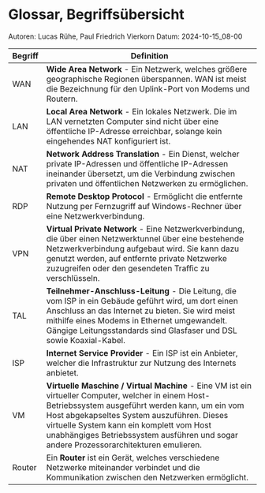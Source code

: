 # Glossar, Begriffsübersicht

Autoren: Lucas Rühe, Paul Friedrich Vierkorn
Datum: 2024-10-15_08-00

| Begriff | Definition |
|-|-|
|WAN|**Wide Area Network** - Ein Netzwerk, welches größere geographische Regionen überspannen. WAN ist meist die Bezeichnung für den Uplink-Port von Modems und Routern.|
|LAN|**Local Area Network** - Ein lokales Netzwerk. Die im LAN vernetzten Computer sind nicht über eine öffentliche IP-Adresse erreichbar, solange kein eingehendes NAT konfiguriert ist.|
|NAT|**Network Address Translation** - Ein Dienst, welcher private IP-Adressen und öffentliche IP-Adressen ineinander übersetzt, um die Verbindung zwischen privaten und öffentlichen Netzwerken zu ermöglichen.|
|RDP|**Remote Desktop Protocol** - Ermöglicht die entfernte Nutzung per Fernzugriff auf Windows-Rechner über eine Netzwerkverbindung.|
|VPN|**Virtual Private Network** - Eine Netzwerkverbindung, die über einen Netzwerktunnel über eine bestehende Netzwerkverbindung aufgebaut wird. Sie kann dazu genutzt werden, auf entfernte private Netzwerke zuzugreifen oder den gesendeten Traffic zu verschlüsseln.|
|TAL|**Teilnehmer-Anschluss-Leitung** - Die Leitung, die vom ISP in ein Gebäude geführt wird, um dort einen Anschluss an das Internet zu bieten. Sie wird meist mithilfe eines Modems in Ethernet umgewandelt. Gängige Leitungsstandards sind Glasfaser und DSL sowie Koaxial-Kabel.|
|ISP|**Internet Service Provider** - Ein ISP ist ein Anbieter, welcher die Infrastruktur zur Nutzung des Internets anbietet.|
|VM|**Virtuelle Maschine / Virtual Machine** - Eine VM ist ein virtueller Computer, welcher in einem Host-Betriebssystem ausgeführt werden kann, um ein vom Host abgekapseltes System auszuführen. Dieses virtuelle System kann ein komplett vom Host unabhängiges Betriebssystem ausführen und sogar andere Prozessorarchitekturen emulieren.|
|Router| Ein **Router** ist ein Gerät, welches verschiedene Netzwerke miteinander verbindet und die Kommunikation zwischen den Netzwerken ermöglicht.|

